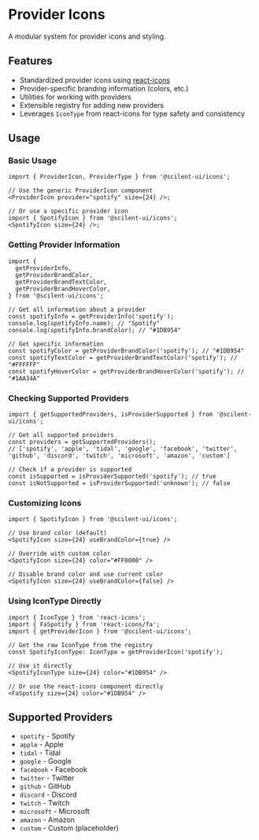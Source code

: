 # Provider Icons

A modular system for provider icons and styling.

## Features

- Standardized provider icons using [react-icons](https://react-icons.github.io)
- Provider-specific branding information (colors, etc.)
- Utilities for working with providers
- Extensible registry for adding new providers
- Leverages `IconType` from react-icons for type safety and consistency

## Usage

### Basic Usage

```tsx
import { ProviderIcon, ProviderType } from '@scilent-ui/icons';

// Use the generic ProviderIcon component
<ProviderIcon provider="spotify" size={24} />;

// Or use a specific provider icon
import { SpotifyIcon } from '@scilent-ui/icons';
<SpotifyIcon size={24} />;
```

### Getting Provider Information

```tsx
import {
  getProviderInfo,
  getProviderBrandColor,
  getProviderBrandTextColor,
  getProviderBrandHoverColor,
} from '@scilent-ui/icons';

// Get all information about a provider
const spotifyInfo = getProviderInfo('spotify');
console.log(spotifyInfo.name); // "Spotify"
console.log(spotifyInfo.brandColor); // "#1DB954"

// Get specific information
const spotifyColor = getProviderBrandColor('spotify'); // "#1DB954"
const spotifyTextColor = getProviderBrandTextColor('spotify'); // "#FFFFFF"
const spotifyHoverColor = getProviderBrandHoverColor('spotify'); // "#1AA34A"
```

### Checking Supported Providers

```tsx
import { getSupportedProviders, isProviderSupported } from '@scilent-ui/icons';

// Get all supported providers
const providers = getSupportedProviders();
// ['spotify', 'apple', 'tidal', 'google', 'facebook', 'twitter', 'github', 'discord', 'twitch', 'microsoft', 'amazon', 'custom']

// Check if a provider is supported
const isSupported = isProviderSupported('spotify'); // true
const isNotSupported = isProviderSupported('unknown'); // false
```

### Customizing Icons

```tsx
import { SpotifyIcon } from '@scilent-ui/icons';

// Use brand color (default)
<SpotifyIcon size={24} useBrandColor={true} />

// Override with custom color
<SpotifyIcon size={24} color="#FF0000" />

// Disable brand color and use current color
<SpotifyIcon size={24} useBrandColor={false} />
```

### Using IconType Directly

```tsx
import { IconType } from 'react-icons';
import { FaSpotify } from 'react-icons/fa';
import { getProviderIcon } from '@scilent-ui/icons';

// Get the raw IconType from the registry
const SpotifyIconType: IconType = getProviderIcon('spotify');

// Use it directly
<SpotifyIconType size={24} color="#1DB954" />

// Or use the react-icons component directly
<FaSpotify size={24} color="#1DB954" />
```

## Supported Providers

- `spotify` - Spotify
- `apple` - Apple
- `tidal` - Tidal
- `google` - Google
- `facebook` - Facebook
- `twitter` - Twitter
- `github` - GitHub
- `discord` - Discord
- `twitch` - Twitch
- `microsoft` - Microsoft
- `amazon` - Amazon
- `custom` - Custom (placeholder)
